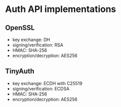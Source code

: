 # Auth API implementations

## OpenSSL
- key exchange: DH
- signing/verification: RSA
- HMAC: SHA-256
- encryption/decryption: AES256

## TinyAuth
- key exchange: ECDH with C25519
- signing/verification: ECDSA
- HMAC: SHA-256
- encryption/decryption: AES256
